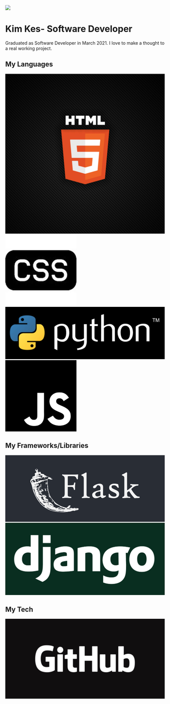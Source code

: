 ![](https://media.giphy.com/media/ehTzFBjQEyh8lQAn8b/giphy.gif)

# Kim Kes- Software Developer

Graduated as Software Developer in March 2021.
I love to make a thought to a real working project.

## My Languages
![](html.jpg)
![](css.jpg)
![](python.png)
![](javascript.png)

## My Frameworks/Libraries
![](Flask.png)
![](django.png)

## My Tech
![](github.png)